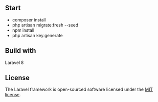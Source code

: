 ## Start

- composer install
- php artisan migrate:fresh --seed
- npm install
- php artisan key:generate 

## Build with

Laravel 8


## License

The Laravel framework is open-sourced software licensed under the [MIT license](https://opensource.org/licenses/MIT).
